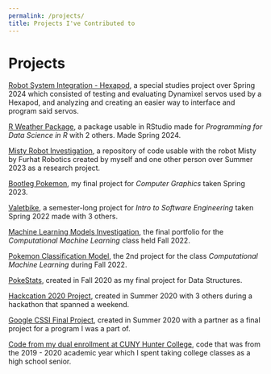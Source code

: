 ```yaml
---
permalink: /projects/
title: Projects I've Contributed to
---
```


# Projects

[Robot System Integration - Hexapod](https://github.com/smith-scram-lab/Mr.Krab), a special studies project over Spring 2024 which consisted of testing and evaluating Dynamixel servos used by a Hexapod, and analyzing and creating an easier way to interface and program said servos.

[R Weather Package](https://github.com/JuliaYu2002/weather), a package usable in RStudio made for *Programming for Data Science in R* with 2 others. Made Spring 2024.

[Misty Robot Investigation](https://github.com/SWorster/MistySURF2023), a repository of code usable with the robot Misty by Furhat Robotics created by myself and one other person over Summer 2023 as a research project.

[Bootleg Pokemon](https://github.com/JuliaYu2002/bootleg-pokemon), my final project for *Computer Graphics* taken Spring 2023.

[Valetbike](https://github.com/csc223-cloaf/valetbike), a semester-long project for *Intro to Software Engineering* taken Spring 2022 made with 3 others.

[Machine Learning Models Investigation](https://github.com/comp-machine-learning-fall2022/portfolio-JuliaYu2002), the final portfolio for the *Computational Machine Learning* class held Fall 2022.

[Pokemon Classification Model](https://github.com/comp-machine-learning-fall2022/project-2-JuliaYu2002), the 2nd project for the class *Computational Machine Learning* during Fall 2022.

[PokeStats](https://github.com/JuliaYu2002/PokeStats), created in Fall 2020 as my final project for Data Structures.

[Hackcation 2020 Project](https://github.com/JuliaYu2002/TheGoodVibes), created in Summer 2020 with 3 others during a hackathon that spanned a weekend.

[Google CSSI Final Project](https://github.com/JuliaYu2002/cssiFinal), created in Summer 2020 with a partner as a final project for a program I was a part of.

[Code from my dual enrollment at CUNY Hunter College](https://github.com/JuliaYu2002/HunterDE), code that was from the 2019 - 2020 academic year which I spent taking college classes as a high school senior.

